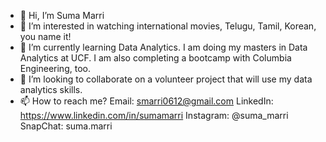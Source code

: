 - 👋 Hi, I’m Suma Marri
- 👀 I’m interested in watching international movies, Telugu, Tamil, Korean, you name it! 
- 🌱 I’m currently learning Data Analytics. I am doing my masters in Data Analytics at UCF. I am also completing a bootcamp with Columbia Engineering, too.
- 💞️ I’m looking to collaborate on a volunteer project that will use my data analytics skills.
- 📫 How to reach me? Email: smarri0612@gmail.com LinkedIn: https://www.linkedin.com/in/sumamarri Instagram: @suma_marri SnapChat: suma.marri

<!---
smarri0612/smarri0612 is a ✨ special ✨ repository because its `README.md` (this file) appears on your GitHub profile.
You can click the Preview link to take a look at your changes.
--->
